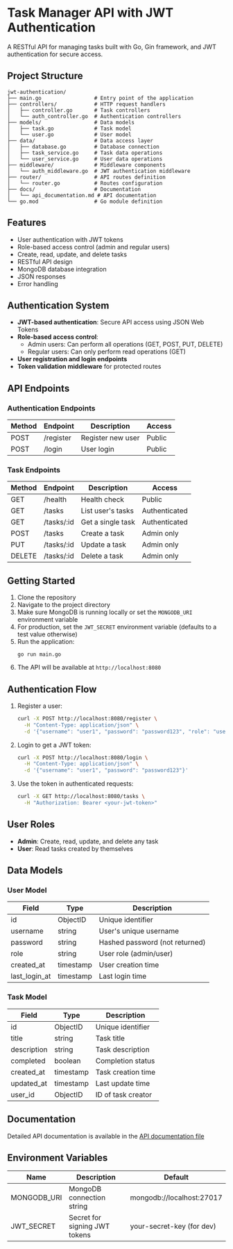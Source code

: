 # Task Manager API with JWT Authentication

A RESTful API for managing tasks built with Go, Gin framework, and JWT authentication for secure access.

## Project Structure

```
jwt-authentication/
├── main.go                 # Entry point of the application
├── controllers/            # HTTP request handlers
│   ├── controller.go       # Task controllers
│   └── auth_controller.go  # Authentication controllers
├── models/                 # Data models
│   ├── task.go             # Task model
│   └── user.go             # User model
├── data/                   # Data access layer
│   ├── database.go         # Database connection
│   ├── task_service.go     # Task data operations
│   └── user_service.go     # User data operations
├── middleware/             # Middleware components
│   └── auth_middleware.go  # JWT authentication middleware
├── router/                 # API routes definition
│   └── router.go           # Routes configuration
├── docs/                   # Documentation
│   └── api_documentation.md # API documentation
└── go.mod                  # Go module definition
```

## Features

- User authentication with JWT tokens
- Role-based access control (admin and regular users)
- Create, read, update, and delete tasks
- RESTful API design
- MongoDB database integration
- JSON responses
- Error handling

## Authentication System

- **JWT-based authentication**: Secure API access using JSON Web Tokens
- **Role-based access control**: 
  - Admin users: Can perform all operations (GET, POST, PUT, DELETE)
  - Regular users: Can only perform read operations (GET)
- **User registration and login endpoints**
- **Token validation middleware** for protected routes

## API Endpoints

### Authentication Endpoints

| Method | Endpoint     | Description      | Access      |
|--------|-------------|------------------|------------|
| POST   | /register   | Register new user | Public     |
| POST   | /login      | User login       | Public     |

### Task Endpoints

| Method | Endpoint    | Description       | Access                 |
|--------|-------------|-------------------|------------------------|
| GET    | /health     | Health check      | Public                 |
| GET    | /tasks      | List user's tasks | Authenticated          |
| GET    | /tasks/:id  | Get a single task | Authenticated          |
| POST   | /tasks      | Create a task     | Admin only             |
| PUT    | /tasks/:id  | Update a task     | Admin only             |
| DELETE | /tasks/:id  | Delete a task     | Admin only             |

## Getting Started

1. Clone the repository
2. Navigate to the project directory
3. Make sure MongoDB is running locally or set the `MONGODB_URI` environment variable
4. For production, set the `JWT_SECRET` environment variable (defaults to a test value otherwise)
5. Run the application:
   ```
   go run main.go
   ```
6. The API will be available at `http://localhost:8080`

## Authentication Flow

1. Register a user:
   ```bash
   curl -X POST http://localhost:8080/register \
     -H "Content-Type: application/json" \
     -d '{"username": "user1", "password": "password123", "role": "user"}'
   ```

2. Login to get a JWT token:
   ```bash
   curl -X POST http://localhost:8080/login \
     -H "Content-Type: application/json" \
     -d '{"username": "user1", "password": "password123"}'
   ```

3. Use the token in authenticated requests:
   ```bash
   curl -X GET http://localhost:8080/tasks \
     -H "Authorization: Bearer <your-jwt-token>"
   ```

## User Roles

- **Admin**: Create, read, update, and delete any task
- **User**: Read tasks created by themselves

## Data Models

### User Model

| Field        | Type      | Description                    |
|-------------|-----------|--------------------------------|
| id          | ObjectID  | Unique identifier              |
| username    | string    | User's unique username         |
| password    | string    | Hashed password (not returned) |
| role        | string    | User role (admin/user)         |
| created_at  | timestamp | User creation time             |
| last_login_at | timestamp | Last login time              |

### Task Model

| Field       | Type       | Description                  |
|-------------|------------|------------------------------|
| id          | ObjectID   | Unique identifier            |
| title       | string     | Task title                   |
| description | string     | Task description             |
| completed   | boolean    | Completion status            |
| created_at  | timestamp  | Task creation time           |
| updated_at  | timestamp  | Last update time             |
| user_id     | ObjectID   | ID of task creator           |

## Documentation

Detailed API documentation is available in the [API documentation file](docs/api_documentation.md)

## Environment Variables

| Name         | Description                      | Default                    |
|-------------|----------------------------------|----------------------------|
| MONGODB_URI  | MongoDB connection string        | mongodb://localhost:27017  |
| JWT_SECRET   | Secret for signing JWT tokens    | your-secret-key (for dev)  |